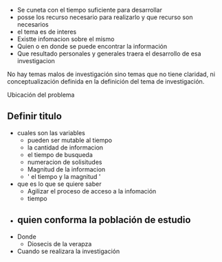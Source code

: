 - Se cuneta con el tiempo suficiente para desarrollar 
- posse los recurso necesario para realizarlo y que recurso son necesarios
- el tema es de interes
- Existte infomacion sobre el mismo 
- Quien o en donde se puede encontrar la información 
- Que resultado personales y generales traera el desarrollo de esa investigacion

No hay temas malos de investigación sino temas que no tiene claridad, ni conceptualización definida en la definición del tema de investigación.

Ubicación del problema 

## Definir titulo
- cuales son las variables
	- pueden ser mutable al tiempo 
	- la cantidad de informacion
	- el tiempo de busqueda
	- numeracion de solisitudes
	- Magnitud de la informacion
	- ' el tiempo y la magnitud '
- que es lo que se quiere saber
	- Agilizar el proceso de acceso a la infomación
	- tiempo 
- quien conforma la población de estudio
	- 
- Donde
	- Diosecis de la verapza
- Cuando se realizara la investigación 